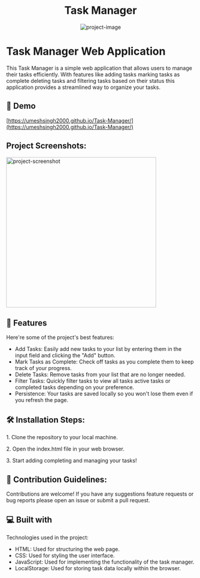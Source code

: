 <h1 align="center" id="title">Task Manager</h1>

<p align="center"><img src="https://socialify.git.ci/UmeshSingh2000/Task-Manager/image?language=1&amp;owner=1&amp;name=1&amp;stargazers=1&amp;theme=Light" alt="project-image"></p>

<h1>Task Manager Web Application</h1>

  
This Task Manager is a simple web application that allows users to manage their tasks efficiently. With features like adding tasks marking tasks as complete deleting tasks and filtering tasks based on their status this application provides a streamlined way to organize your tasks.

<h2>🚀 Demo</h2>

[https://umeshsingh2000.github.io/Task-Manager/](https://umeshsingh2000.github.io/Task-Manager/)

<h2>Project Screenshots:</h2>

<img src="![Screenshot 2024-03-17 232116](https://github.com/UmeshSingh2000/Task-Manager/assets/164480488/7b19ea2f-1b62-4abc-aa9c-112c9a05189a)" alt="project-screenshot" width="400" height="400/">

  
  
<h2>🧐 Features</h2>

Here're some of the project's best features:

*   Add Tasks: Easily add new tasks to your list by entering them in the input field and clicking the "Add" button.
*   Mark Tasks as Complete: Check off tasks as you complete them to keep track of your progress.
*   Delete Tasks: Remove tasks from your list that are no longer needed.
*   Filter Tasks: Quickly filter tasks to view all tasks active tasks or completed tasks depending on your preference.
*   Persistence: Your tasks are saved locally so you won't lose them even if you refresh the page.

<h2>🛠️ Installation Steps:</h2>

<p>1. Clone the repository to your local machine.</p>

<p>2. Open the index.html file in your web browser.</p>

<p>3. Start adding completing and managing your tasks!</p>

<h2>🍰 Contribution Guidelines:</h2>

Contributions are welcome! If you have any suggestions feature requests or bug reports please open an issue or submit a pull request.

  
  
<h2>💻 Built with</h2>

Technologies used in the project:

*   HTML: Used for structuring the web page.
*   CSS: Used for styling the user interface.
*   JavaScript: Used for implementing the functionality of the task manager.
*   LocalStorage: Used for storing task data locally within the browser.
